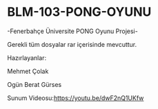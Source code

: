 # BLM-103-PONG-OYUNU
-Fenerbahçe Üniversite PONG Oyunu Projesi-

Gerekli tüm dosyalar rar içerisinde mevcuttur.

Hazırlayanlar:

Mehmet Çolak

Ogün Berat Gürses


Sunum Videosu:https://youtu.be/dwF2nQ1UKfw
